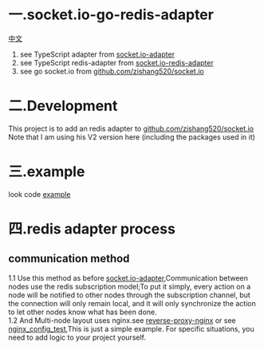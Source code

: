 # 一.socket.io-go-redis-adapter

[中文](https://github.com/shitingbao/socketio-go-redis-adapter/blob/main/example/README.md)

1. see TypeScript adapter from [socket.io-adapter](https://github.com/socketio/socket.io-adapter)
2. see TypeScript redis-adapter from [socket.io-redis-adapter](https://github.com/socketio/socket.io-redis-adapter)
3. see go socket.io from [github.com/zishang520/socket.io](https://github.com/zishang520/socket.io)

# 二.Development

This project is to add an redis adapter to [github.com/zishang520/socket.io](https://github.com/zishang520/socket.io)  
Note that I am using his V2 version here (including the packages used in it)

# 三.example

look code [example](https://github.com/shitingbao/socketio-go-redis-adapter/blob/main/example/redis_adapter_example.go)

# 四.redis adapter process

## communication method

1.1 Use this method as before [socket.io-adapter](https://github.com/socketio/socket.io-adapter),Communication between nodes use the redis subscription model;To put it simply, every action on a node will be notified to other nodes through the subscription channel, but the connection will only remain local, and it will only synchronize the action to let other nodes know what has been done.  
1.2 And Multi-node layout uses nginx.see [reverse-proxy-nginx](https://socket.io/zh-CN/docs/v4/reverse-proxy/#nginx) or see [nginx_config_test](https://github.com/shitingbao/socketio-go-redis-adapter/blob/main/adapter/nginx_config_test),This is just a simple example. For specific situations, you need to add logic to your project yourself.
